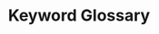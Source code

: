 ---
title: Keyword Glossary
description: 
featuredImage: //images.ctfassets.net/vfgh62eq5a4k/2LZyMsKfXieOAaY0uOIeUc/a7c25fbfe1b12ae8e831d2d5c03e56e5/romain-vignes-53940-unsplash__1_.jpg
---